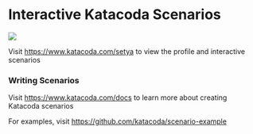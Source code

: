 # Interactive Katacoda Scenarios

[![](http://shields.katacoda.com/katacoda/setya/count.svg)](https://www.katacoda.com/setya "Get your profile on Katacoda.com")

Visit https://www.katacoda.com/setya to view the profile and interactive scenarios

### Writing Scenarios
Visit https://www.katacoda.com/docs to learn more about creating Katacoda scenarios

For examples, visit https://github.com/katacoda/scenario-example

